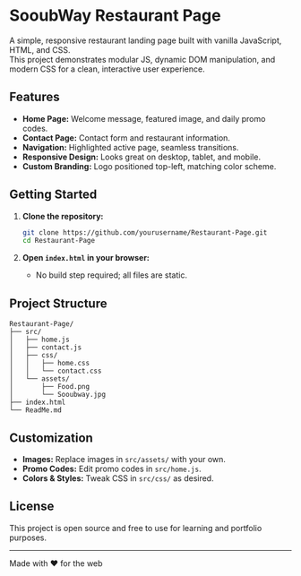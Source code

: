 # SooubWay Restaurant Page

A simple, responsive restaurant landing page built with vanilla JavaScript, HTML, and CSS.  
This project demonstrates modular JS, dynamic DOM manipulation, and modern CSS for a clean, interactive user experience.

## Features

- **Home Page:** Welcome message, featured image, and daily promo codes.
- **Contact Page:** Contact form and restaurant information.
- **Navigation:** Highlighted active page, seamless transitions.
- **Responsive Design:** Looks great on desktop, tablet, and mobile.
- **Custom Branding:** Logo positioned top-left, matching color scheme.

## Getting Started

1. **Clone the repository:**

   ```bash
   git clone https://github.com/yourusername/Restaurant-Page.git
   cd Restaurant-Page
   ```

2. **Open `index.html` in your browser:**
   - No build step required; all files are static.

## Project Structure

```
Restaurant-Page/
├── src/
│   ├── home.js
│   ├── contact.js
│   ├── css/
│   │   ├── home.css
│   │   └── contact.css
│   └── assets/
│       ├── Food.png
│       └── Sooubway.jpg
├── index.html
└── ReadMe.md
```

## Customization

- **Images:** Replace images in `src/assets/` with your own.
- **Promo Codes:** Edit promo codes in `src/home.js`.
- **Colors & Styles:** Tweak CSS in `src/css/` as desired.

## License

This project is open source and free to use for learning and portfolio purposes.

---

Made with ❤️ for the web
